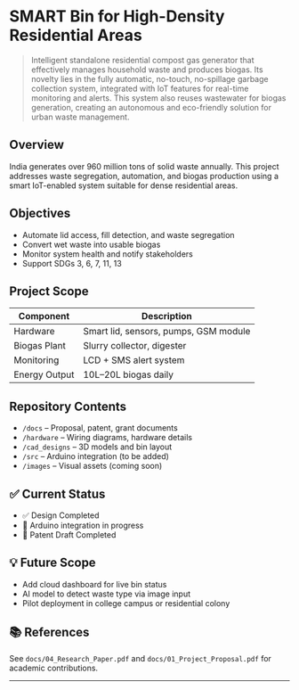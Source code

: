 # SMART Bin for High-Density Residential Areas
> Intelligent standalone residential compost gas generator that effectively manages household waste and produces biogas. Its novelty lies in the fully automatic, no-touch, no-spillage garbage collection system, integrated with IoT features for real-time monitoring and alerts. This system also reuses wastewater for biogas generation, creating an autonomous and eco-friendly solution for urban waste management.
## Overview

India generates over 960 million tons of solid waste annually. This project addresses waste segregation, automation, and biogas production using a smart IoT-enabled system suitable for dense residential areas.

## Objectives

- Automate lid access, fill detection, and waste segregation
- Convert wet waste into usable biogas
- Monitor system health and notify stakeholders
- Support SDGs 3, 6, 7, 11, 13

## Project Scope

| Component       | Description                       |
|----------------|-----------------------------------|
| Hardware        | Smart lid, sensors, pumps, GSM module |
| Biogas Plant    | Slurry collector, digester       |
| Monitoring      | LCD + SMS alert system            |
| Energy Output   | 10L–20L biogas daily              |

## Repository Contents

- `/docs` – Proposal, patent, grant documents
- `/hardware` – Wiring diagrams, hardware details
- `/cad_designs` – 3D models and bin layout
- `/src` – Arduino integration (to be added)
- `/images` – Visual assets (coming soon)

## ✅ Current Status

- ✅ Design Completed
- 🔧 Arduino integration in progress
- 📄 Patent Draft Completed

## 💡 Future Scope

- Add cloud dashboard for live bin status
- AI model to detect waste type via image input
- Pilot deployment in college campus or residential colony

## 📚 References

See `docs/04_Research_Paper.pdf` and `docs/01_Project_Proposal.pdf` for academic contributions.

---


